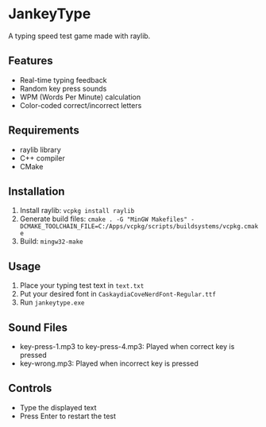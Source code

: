 # JankeyType

A typing speed test game made with raylib.

## Features

- Real-time typing feedback
- Random key press sounds
- WPM (Words Per Minute) calculation
- Color-coded correct/incorrect letters

## Requirements

- raylib library
- C++ compiler
- CMake

## Installation

1. Install raylib: `vcpkg install raylib`
2. Generate build files: `cmake . -G "MinGW Makefiles" -DCMAKE_TOOLCHAIN_FILE=C:/Apps/vcpkg/scripts/buildsystems/vcpkg.cmake`
3. Build: `mingw32-make`

## Usage

1. Place your typing test text in `text.txt`
2. Put your desired font in `CaskaydiaCoveNerdFont-Regular.ttf`
3. Run `jankeytype.exe`

## Sound Files

- key-press-1.mp3 to key-press-4.mp3: Played when correct key is pressed
- key-wrong.mp3: Played when incorrect key is pressed

## Controls

- Type the displayed text
- Press Enter to restart the test
